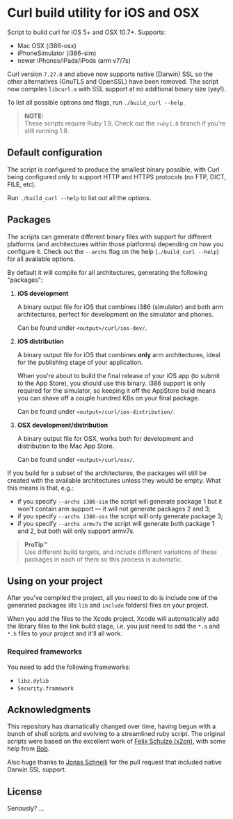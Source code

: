 Curl build utility for iOS and OSX
==================================

Script to build curl for iOS 5+ and OSX 10.7+. Supports:

- Mac OSX (i386-osx)
- iPhoneSimulator (i386-sim)
- newer iPhones/iPads/iPods (arm v7/7s)

Curl version `7.27.0` and above now supports native (Darwin) SSL so the other alternatives (GnuTLS and OpenSSL) have been removed. The script now compiles `libcurl.a` with SSL support at no additional binary size (yay!).

To list all possible options and flags, run `./build_curl --help`.

> **NOTE:**  
> These scripts require Ruby 1.9. Check out the `ruby1.8` branch if you're still running 1.8.


## Default configuration

The script is configured to produce the smallest binary possible, with Curl being configured only to support HTTP and HTTPS protocols (no FTP, DICT, FILE, etc).

Run `./build_curl --help` to list out all the options.


## Packages

The scripts can generate different binary files with support for different platforms (and architectures within those platforms) depending on how you configure it. Check out the `--archs` flag on the help (`./build_curl --help`) for all available options.

By default it will compile for all architectures, generating the following "packages":

1. **iOS development**

    A binary output file for iOS that combines i386 (simulator) and both arm architectures, perfect for development on the simulator and phones.

    Can be found under `<output>/curl/ios-dev/`.

2. **iOS distribution**

    A binary output file for iOS that combines **only** arm architectures, ideal for the publishing stage of your application.

    When you're about to build the final release of your iOS app (to submit to the App Store), you should use this binary. i386 support is only required for the simulator, so keeping it off the AppStore build means you can shave off a couple hundred KBs on your final package.

    Can be found under `<output>/curl/ios-distribution/`.

3. **OSX development/distribution**

    A binary output file for OSX, works both for development and distribution to the Mac App Store.

    Can be found under `<output>/curl/osx/`.

If you build for a subset of the architectures, the packages will still be created with the available architectures unless they would be empty. What this means is that, e.g.:

* if you specify `--archs i386-sim` the script will generate package 1 but it won't contain arm support &mdash; it will not generate packages 2 and 3;
* if you specify `--archs i386-osx` the script will only generate package 3;
* if you specify `--archs armv7s` the script will generate both package 1 and 2, but both will only support armv7s.

> **ProTip™**  
> Use different build targets, and include different variations of these packages in each of them so this process is automatic.


## Using on your project

After you've compiled the project, all you need to do is include one of the generated packages (its `lib` and `include` folders) files on your project.

When you add the files to the Xcode project, Xcode will automatically add the library files to the link build stage, i.e. you just need to add the `*.a` and `*.h` files to your project and it'll all work.


### Required frameworks

You need to add the following frameworks:

- `libz.dylib`
- `Security.framework`


## Acknowledgments

This repository has dramatically changed over time, having begun with a bunch of shell scripts and evolving to a streamlined ruby script. The original scripts were based on the excellent work of [Felix Schulze (x2on)](https://github.com/x2on), with some help from [Bob](http://stackoverflow.com/questions/9039554/using-libcurl-on-ios-5-as-an-alternative-to-nsurlconnection/9528936#9528936).

Also huge thanks to [Jonas Schnelli](https://github.com/jonasschnelli) for the pull request that included native Darwin SSL support.


## License

Seriously? ...
